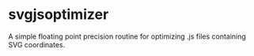 # svgjsoptimizer
A simple floating point precision routine for optimizing .js files containing SVG coordinates.
